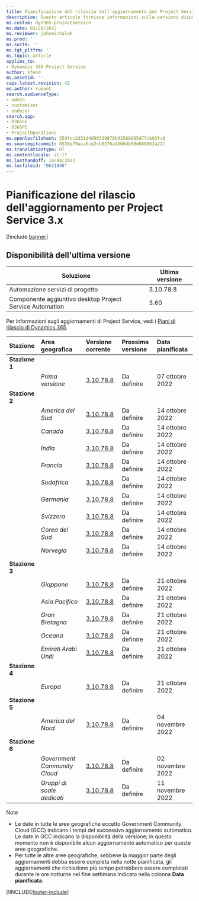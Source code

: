 ```yaml
---
title: Pianificazione del rilascio dell'aggiornamento per Project Service 3.x
description: Questo articolo fornisce informazioni sulle versioni disponibili e future di Dynamics 365 Project Service Automation.
ms.custom: dyn365-projectservice
ms.date: 03/28/2022
ms.reviewer: johnmichalak
ms.prod: ''
ms.suite: ''
ms.tgt_pltfrm: ''
ms.topic: article
applies_to:
- Dynamics 365 Project Service
author: kfend
ms.assetid: ''
caps.latest.revision: 42
ms.author: rumant
search.audienceType:
- admin
- customizer
- enduser
search.app:
- D365CE
- D365PS
- ProjectOperations
ms.openlocfilehash: 359fcc2d31d4d90339870b93560685d77cb03fc8
ms.sourcegitcommit: 6536e79aca5ce2cb0276a4366db69d688962a21f
ms.translationtype: HT
ms.contentlocale: it-IT
ms.lasthandoff: 10/04/2022
ms.locfileid: "9621946"
---
```

# <a name="update-release-schedule-for-project-service-3x"></a>Pianificazione del rilascio dell'aggiornamento per Project Service 3.x

[!include [banner](../includes/psa-now-project-operations.md)]

## <a name="latest-version-availability"></a>Disponibilità dell'ultima versione

| Soluzione  | Ultima versione |
|-------|----|
| Automazione servizi di progetto    | 3.10.78.8 |
| Componente aggiuntivo desktop Project Service Automation                | 3.60          |

Per informazioni sugli aggiornamenti di Project Service, vedi i [Piani di rilascio di Dynamics 365](/dynamics365/release-plans/). 

| Stazione  | Area geografica | Versione corrente | Prossima versione |  Data pianificata
| :---   | :---   | :---   | :---   |:---   |         
|<strong>Stazione 1</strong> | |  |  | |
| | <i>Prima versione</i> | [3.10.78.8](whats-new-ur-47.md)| Da definire | 07 ottobre 2022
|<strong>Stazione 2</strong> | |  |  | |
| | <i>America del Sud</i> | [3.10.78.8](whats-new-ur-47.md) | Da definire | 14 ottobre 2022
| | <i>Canada</i> | [3.10.78.8](whats-new-ur-47.md) | Da definire | 14 ottobre 2022
| | <i>India</i> | [3.10.78.8](whats-new-ur-47.md) | Da definire | 14 ottobre 2022
| | <i>Francia</i> | [3.10.78.8](whats-new-ur-47.md) | Da definire | 14 ottobre 2022
| | <i>Sudafrica</i> | [3.10.78.8](whats-new-ur-47.md) | Da definire | 14 ottobre 2022
| | <i>Germania</i> | [3.10.78.8](whats-new-ur-47.md) | Da definire | 14 ottobre 2022
| | <i>Svizzera</i> | [3.10.78.8](whats-new-ur-47.md) | Da definire | 14 ottobre 2022
| | <i>Corea del Sud</i> | [3.10.78.8](whats-new-ur-47.md) | Da definire | 14 ottobre 2022
| | <i>Norvegia</i> | [3.10.78.8](whats-new-ur-47.md) | Da definire | 14 ottobre 2022
|<strong>Stazione 3</strong> | |  |  | |
| | <i>Giappone</i> | [3.10.78.8](whats-new-ur-47.md) | Da definire | 21 ottobre 2022
| | <i>Asia Pacifico</i> | [3.10.78.8](whats-new-ur-47.md) | Da definire | 21 ottobre 2022
| | <i>Gran Bretagna</i> | [3.10.78.8](whats-new-ur-47.md) | Da definire | 21 ottobre 2022
| | <i>Oceana</i> | [3.10.78.8](whats-new-ur-47.md) | Da definire | 21 ottobre 2022
| | <i>Emirati Arabi Uniti</i> | [3.10.78.8](whats-new-ur-47.md) | Da definire | 21 ottobre 2022
|<strong>Stazione 4</strong> | |  |  | |
| | <i>Europa</i> | [3.10.78.8](whats-new-ur-47.md) | Da definire | 21 ottobre 2022
|<strong>Stazione 5</strong> | |  |  | |
| | <i>America del Nord</i> | [3.10.78.8](whats-new-ur-47.md) | Da definire | 04 novembre 2022
|<strong>Stazione 6</strong> | |  |  | |
| | <i>Government Community Cloud</i> | [3.10.78.8](whats-new-ur-47.md) | Da definire | 02 novembre 2022
| | <i>Gruppi di scale dedicati</i> | [3.10.78.8](whats-new-ur-47.md) | Da definire | 11 novembre 2022




>[!Note]
> - Le date in tutte le aree geografiche eccetto Government Community Cloud (GCC) indicano i tempi del successivo aggiornamento automatico. Le date in GCC indicano la disponibilità della versione; in questo momento non è disponibile alcun aggiornamento automatico per queste aree geografiche.
> - Per tutte le altre aree geografiche, sebbene la maggior parte degli aggiornamenti debba essere completa nella notte pianificata, gli aggiornamenti che richiedono più tempo potrebbero essere completati durante le ore notturne nel fine settimana indicato nella colonna **Data pianificata**.


[!INCLUDE[footer-include](../includes/footer-banner.md)]
